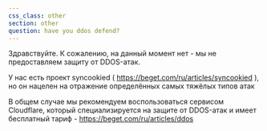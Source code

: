 ```yaml
---
css_class: other
section: other
question: have you ddos defend?
---
```

Здравствуйте. К сожалению, на данный момент нет - мы не предоставляем защиту от DDOS-атак.

У нас есть проект syncookied ( https://beget.com/ru/articles/syncookied ), но он нацелен на отражение определённых самых тяжёлых типов атак

В общем случае мы рекомендуем воспользоваться сервисом Cloudflare, который специализируется на защите от DDOS-атак и имеет бесплатный тариф - https://beget.com/ru/articles/ddos